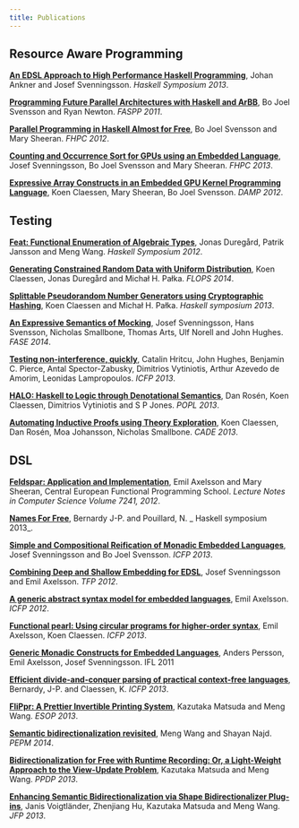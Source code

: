 ```yaml
---
title: Publications
---
```


## Resource Aware Programming

**[An EDSL Approach to High Performance Haskell Programming](http://www.cse.chalmers.se/~josefs/publications/haskell2013.pdf)**, Johan Ankner and Josef Svenningsson. _Haskell Symposium 2013_.

**[Programming Future Parallel Architectures with Haskell and ArBB](https://www.cs.indiana.edu/~rrnewton/papers/faspp2011_haskell_arbb.pdf)**, Bo Joel Svensson and Ryan Newton. _FASPP 2011_.

**[Parallel Programming in Haskell Almost for Free](http://www.cse.chalmers.se/~joels/writing/almost_free.pdf)**, Bo Joel Svensson and Mary Sheeran. _FHPC 2012_.

**[Counting and Occurrence Sort for GPUs using an Embedded Language](http://www.cse.chalmers.se/~joels/writing/csort.pdf)**, Josef Svenningsson, Bo Joel Svensson and Mary Sheeran. _FHPC 2013_.

**[Expressive Array Constructs in an Embedded GPU Kernel Programming Language](http://www.cse.chalmers.se/~joels/writing/expressive.pdf)**, Koen Claessen, Mary Sheeran, Bo Joel Svensson. _DAMP 2012_.

## Testing

**[Feat: Functional Enumeration of Algebraic Types](http://www.cse.chalmers.se/~almstroj/lic.pdf)**, Jonas Duregård, Patrik Jansson and Meng Wang. _Haskell Symposium 2012_.

**[Generating Constrained Random Data with Uniform Distribution](http://publications.lib.chalmers.se/records/fulltext/195847/local_195847.pdf)**, Koen Claessen, Jonas Duregård and Michał H. Pałka. _FLOPS 2014_.

**[Splittable Pseudorandom Number Generators using Cryptographic Hashing](http://publications.lib.chalmers.se/records/fulltext/183348/local_183348.pdf)**, Koen Claessen and Michał H. Pałka. _Haskell symposium 2013_.

**[An Expressive Semantics of Mocking](http://www.cse.chalmers.se/~nicsma/papers/mocking.pdf)**, Josef Svenningsson, Hans Svensson, Nicholas Smallbone, Thomas Arts, Ulf Norell and John Hughes. _FASE 2014_.

**[Testing non-interference, quickly](http://www.crash-safe.org/sites/default/files/testing-noninterference-icfp2013.pdf)**, Catalin Hritcu, John Hughes, Benjamin C. Pierce, Antal Spector-Zabusky, Dimitrios Vytiniotis, Arthur Azevedo de Amorim, Leonidas Lampropoulos. _ICFP 2013_.

**[HALO: Haskell to Logic through Denotational Semantics](http://research.microsoft.com/en-us/people/dimitris/hcc-popl.pdf)**, Dan Rosén, Koen Claessen, Dimitrios Vytiniotis and S P Jones. _POPL 2013_.

**[Automating Inductive Proofs using Theory Exploration](http://www.cse.chalmers.se/~jomoa/papers/hipspec-cade.pdf)**, Koen Claessen, Dan Rosén, Moa Johansson, Nicholas Smallbone. _CADE 2013_.

## DSL

**[Feldspar: Application and Implementation](http://publications.lib.chalmers.se/records/fulltext/local_156271.pdf)**, Emil Axelsson and Mary Sheeran, Central European Functional Programming School. _Lecture Notes in Computer Science Volume 7241, 2012_.

**[Names For Free](http://www.cse.chalmers.se/~bernardy/NamesForFree.pdf)**, Bernardy J-P. and Pouillard, N. _ Haskell symposium 2013_.

**[Simple and Compositional Reification of Monadic Embedded Languages](http://www.cse.chalmers.se/~joels/writing/bb.pdf)**, Josef Svenningsson and Bo Joel Svensson. _ICFP 2013_.

**[Combining Deep and Shallow Embedding for EDSL](http://www.cse.chalmers.se/~josefs/publications/TFP12.pdf)**, Josef Svenningsson and Emil Axelsson. _TFP 2012_.

**[A generic abstract syntax model for embedded languages](http://www.cse.chalmers.se/~emax/documents/axelsson2012generic.pdf)**, Emil Axelsson. _ICFP 2012_.

**[Functional pearl: Using circular programs for higher-order syntax](http://www.cse.chalmers.se/~emax/documents/axelsson2013using.pdf)**, Emil Axelsson, Koen Claessen. _ICFP 2013_.

**[Generic Monadic Constructs for Embedded Languages](http://www.cse.chalmers.se/~josefs/publications/paper21_cameraready.pdf)**, Anders Persson, Emil Axelsson, Josef Svenningsson. IFL 2011

**[Efficient divide-and-conquer parsing of practical context-free languages](http://www.cse.chalmers.se/~bernardy/PP.pdf)**, Bernardy, J-P. and Claessen, K. _ICFP 2013_.

**[FliPpr: A Prettier Invertible Printing System](http://www-kb.is.s.u-tokyo.ac.jp/~kztk/papers/kztk_esop2013.pdf)**, Kazutaka Matsuda and Meng Wang. _ESOP 2013_.

**[Semantic bidirectionalization revisited](http://publications.lib.chalmers.se/records/fulltext/193995/local_193995.pdf)**, Meng Wang and Shayan Najd. _PEPM 2014_.

**[Bidirectionalization for Free with Runtime Recording: Or, a Light-Weight Approach to the View-Update Problem](http://publications.lib.chalmers.se/records/fulltext/180809/local_180809.pdf)**, Kazutaka Matsuda and Meng Wang. _PPDP 2013_.

**[Enhancing Semantic Bidirectionalization via Shape Bidirectionalizer Plug-ins](http://www.iai.uni-bonn.de/~jv/papers/EnhancingSemanticBidirectionalizationViaShapeBidirectionalizerPlugIns.pdf)**, Janis Voigtländer, Zhenjiang Hu, Kazutaka Matsuda and Meng Wang. _JFP 2013_.


